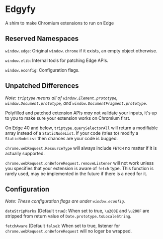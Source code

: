 # Edgyfy

A shim to make Chromium extensions to run on Edge

## Reserved Namespaces

`window.edge`: Original `window.chrome` if it exists, an empty object otherwise.

`window.elib`: Internal tools for patching Edge APIs.

`window.econfig`: Configuration flags.

## Unpatched Differences

*Note: `triptype` means all of `window.Element.prototype`,
`window.Document.prototype`, and `window.DocumentFragment.prototype`.*

Polyfilled and patched extension APIs *may* not validate your inputs, it's up
to you to make sure your extension works on Chromium first.

On Edge 40 and below, `triptype.querySelectorAll` will return a modifiable array
instead of a `StaticNodeList`. If your code (tries to) modify a `StaticNodeList`
then chances are your code is bugged.

`chrome.webRequest.ResourceType` will always include `FETCH` no matter if it is
actually supported.

`chrome.webRequest.onBeforeRequest.removeListener` will not work unless you
specifies that your extension is aware of `fetch` type. This function is rarely
used, may be implemented in the future if there is a need for it.

## Configuration

*Note: These configuration flags are under `window.econfig`.*

`dateStripMarks` (Default `true`): When set to true, `\u200E` and `\u200F` are
stripped from return value of `Date.prototype.toLocaleString`.

`fetchAware` (Default `false`): When set to true, listener for
`chrome.webRequest.onBeforeRequest` will no loger be wrapped.
